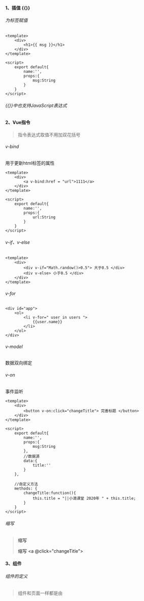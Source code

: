 #### 1、插值 {{}}

###### 为标签赋值

```vue
<template>
	<div>
        <h1>{{ msg }}</h1>
    </div>
</template>

<script>
    export default{
        name:'',
        props:{
            msg:String
        }
    }
</script>
```

###### {{}}中也支持JavaScript表达式



#### 2、Vue指令

> 指令表达式取值不用加双花括号

###### v-bind

用于更新html标签的属性

```vue
<template>
	<div>
        <a v-bind:href = "url">1111</a>
    </div>
</template>

<script>
    export default{
        name:'',
        props:{
            url:String
        }
    }
</script>
```



###### v-if、v-else

```vue
<template>
	<div>
        <div v-if="Math.randow()>0.5"> 大于0.5 </div>
        <div v-else> 小于0.5 </div>
    </div>
</template>
```



###### v-for

```
<div id="app">
    <ol>
        <li v-for=" user in users ">
       		{{user.name}}
        </li>
    </ol>
</div>
```



###### v-model 

数据双向绑定



###### v-on

事件监听

```
<template>
	<div>
        <button v-on:click="changeTitle"> 完善标题 </button>
    </div>
</template>

<script>
    export default{
        name:'',
        props:{
            msg:String
        },
        //数据源
        data:{
        	title:''
        }
    },
    
    //⾃定义⽅法
    methods: {
        changeTitle:function(){
        	this.title = "||⼩滴课堂 2020年 " + this.title;
        }
    }
</script>
```

###### 缩写

> <a v-bind:href="url">  缩写  <a :href="url">
>
> <a v-on:click="changeTitle">  缩写  <a @click="changeTitle">



#### 3、组件

###### 组件的定义

> 组件和页面一样都是由<template>、<script>和<style>三板斧构成
>
> 组件中可以使用其他组件
>
> 组件的数据源定义和普通vue页面的数据源定义不同，普通页面的数据源是一个json对象，而组件的数据源data必须是一个函数，因为组件可以复用，所以这就需要每个组件的数据源都是独立的。

```vue
<template>
	<div>
    	...
    </div>
</template>

<script>
  export default {
      //数据源
    data () {
      return {
        dataForm: {
          id: 0,
          paramKey: '',
          paramValue: '',
        },
      }
    },
      //自定义方法
    methods: {
      
    }
  }
</script>

<style>
</style>
```

###### 组件的使用

> 第一步是导入组件
>
> 第二部是声明组件
>
> 第三部就是使用组件标签

```vue
<template>
	<div>
        <custom-com> </custom-com>   //第三部使用组件
    </div>
</template>

<script>
import CustomCom from './custom'    //第一步：导入组件
  export default {
      //数据源
    data:{
      return {
        dataForm: {
          id: 0,
          paramKey: '',
          paramValue: '',
        },
      }
    },
      //自定义组件
    components: {
      CustomCom         //第二部：声明组件
    },
      //自定义方法
    methods: {
      
    }
  }
</script>

<style>
</style>
```

###### 组件传值prop

> 可以为组件定义属性，然后在使用组件时可以传值

```vue
<template>
	<div>
    	...
    </div>
</template>

<script>
  export default {
  	//为组件定义属性
  	props:{
  		message:{
  			type:String
  		}
  	},

    data () {
      return {
        dataForm: {
          id: 0,
          paramKey: '',
          paramValue: '',
        },
      }
    },

    methods: {
      
    }
  }
</script>

<style>
</style>
```

```
<template>
	<div>
        <custom-com message="消息"> </custom-com>   //第三部使用组件   属性传值
    </div>
</template>

<script>
import CustomCom from './custom'    //第一步：导入组件
  export default {
      //数据源
    data:{
      return {
        dataForm: {
          id: 0,
          paramKey: '',
          paramValue: '',
        },
      }
    },
      //自定义组件
    components: {
      CustomCom         //第二部：声明组件
    },
      //自定义方法
    methods: {
      
    }
  }
</script>

<style>
</style>
```

